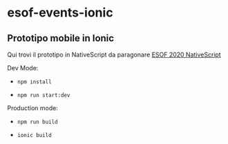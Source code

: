 # esof-events-ionic

## Prototipo mobile in Ionic

Qui trovi il prototipo in NativeScript da paragonare [ESOF 2020 NativeScript](https://github.com/LucaAnt/esof-events-nativescript)

Dev Mode:

* `npm install`

* `npm run start:dev`

Production mode:

* `npm run build`

* `ionic build`
